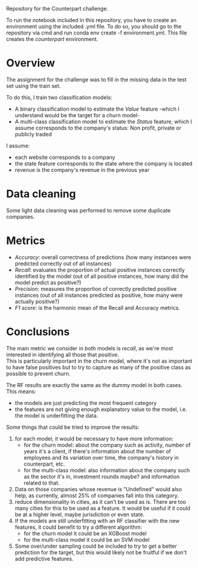 Repository for the Counterpart challenge. 

To run the notebook included in this repository, you have to create an environment using the included .yml file. To do so, you should go to the repository via cmd and run conda env create -f environment.yml. This file creates the *counterpart* environment.

# Overview
The assignment for the challenge was to fill in the missing data in the test set using the train set. 

To do this, I train two classification models:
- A binary classification model to estimate the *Value* feature -which I understand would be the target for a churn model-
- A multi-class classification model to estimate the *Status* feature, which I assume corresponds to the company's status: Non profit, private or publicly traded

I assume:  
- each website corresponds to a company
- the state feature corresponds to the state where the company is located
- revenue is the company's revenue in the previous year

# Data cleaning
Some light data cleaning was performed to remove some duplicate companies. 

# Metrics
- *Accuracy*: overall correctness of predictions (how many instances were predicted correctly out of all instances)
- *Recall*: evaluates the proportion of actual positive instances correctly identified by the model (out of all positive instances, how many did the model predict as positive?) 
- *Precision*: measures the proportion of correctly predicted positive instances (out of all instances predicted as positive, how many were actually positive?)
- *F1 score*: is the harmonic mean of the Recall and Accuracy metrics.

# Conclusions
The main metric we consider in both models is *recall*, as we're most interested in identifying all those that positive. <br>
This is particularly important in the churn model, where it's not as important to have false positives but to try to capture as many of the positive class as possible to prevent churn. <br>

The RF results are exactly the same as the dummy model in both cases. This means: 

- the models are just predicting the most frequent category
- the features are not giving enough explanatory value to the model, i.e. the model is underfitting the data. 

Some things that could be tried to improve the results: <br>
1) for each model, it would be necessary to have more information:
     - for the churn model: about the company such as activity, number of years it's a client, if there's information about the number of employees and its variation over time, the company's history in counterpart, etc.
     - for the multi-class model: also information about the company such as the sector it's in, investment rounds maybe? and information related to that. 
2) Data on those companies whose revenue is "Undefined" would also help, as currently, almost 25% of companies fall into this category.
3) reduce dimensionality in cities, as it can't be used as is. There are too many cities for this to be used as a feature. It would be useful if it could be at a higher level, maybe jurisdiction or even state. <br>
4) If the models are still underfitting with an RF classifier with the new features, it could benefit to try a different algorithm:
    - for the churn model it could be an XGBoost model
    - for the multi-class model it could be an SVM model 
5) Some over/under sampling could be included to try to get a better prediction for the target, but this would likely not be fruitful if we don't add predictive features. 